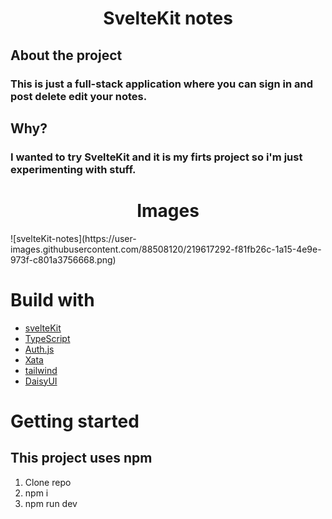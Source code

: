 <h1 align="center">SvelteKit notes</h1>

## About the project 
### This is just a full-stack application where you can sign in and post delete edit your notes. 

## Why?
### I wanted to try SvelteKit and it is my firts project so i'm just experimenting with stuff.  

<h1 align='center'>Images</h1>
![svelteKit-notes](https://user-images.githubusercontent.com/88508120/219617292-f81fb26c-1a15-4e9e-973f-c801a3756668.png)

# Build with 
* [svelteKit](https://kit.svelte.dev)
* [TypeScript](https://www.typescriptlang.org)
* [Auth.js](https://authjs.dev)
* [Xata](https://xata.io/docs/overview)
* [tailwind](https://tailwindcss.com)
* [DaisyUI](https://daisyui.com)

# Getting started
## This project uses npm 
1. Clone repo
2. npm i
3. npm run dev
